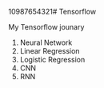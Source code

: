 10987654321# Tensorflow

My Tensorflow jounary
  1. Neural Network
  2. Linear Regression
  3. Logistic Regression
  4. CNN 
  5. RNN 
